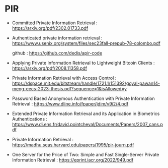 # PIR

- Committed Private Information Retrieval : https://arxiv.org/pdf/2302.01733.pdf
- Authenticated private information retrieval : https://www.usenix.org/system/files/sec23fall-prepub-78-colombo.pdf
  
  github : https://github.com/dedis/apir-code
- Applying Private Information Retrieval to Lightweight Bitcoin Clients : https://arxiv.org/pdf/2008.11358.pdf
- Private Information Retrieval with Access Control : https://dspace.mit.edu/bitstream/handle/1721.1/151392/goyal-pawan14-meng-eecs-2023-thesis.pdf?sequence=1&isAllowed=y
- Password Based Anonymous Authentication with Private Information Retrieval : https://www.dline.info/fpaper/jdim/v9i2/4.pdf
- Extended Private Information Retrieval and its Application in Biometrics Authentications : https://www.di.ens.fr/david.pointcheval/Documents/Papers/2007_cans.pdf
- Private Information Retrieval : https://madhu.seas.harvard.edu/papers/1995/pir-journ.pdf
- One Server for the Price of Two: Simple and Fast Single-Server Private Information Retrieval : https://eprint.iacr.org/2022/949.pdf
